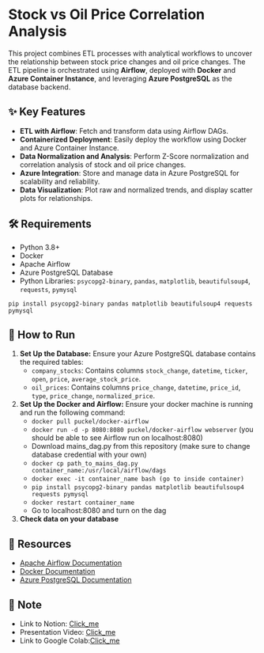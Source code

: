 <h1>Stock vs Oil Price Correlation Analysis</h1>
<p>
  This project combines ETL processes with analytical workflows to uncover the relationship 
  between stock price changes and oil price changes. The ETL pipeline is orchestrated using 
  <strong>Airflow</strong>, deployed with <strong>Docker</strong> and <strong>Azure Container Instance</strong>, and leveraging <strong>Azure PostgreSQL</strong> 
  as the database backend.
</p>

<h2>✨ Key Features</h2>
    <ul>
        <li><strong>ETL with Airflow</strong>: Fetch and transform data using Airflow DAGs.</li>
        <li><strong>Containerized Deployment</strong>: Easily deploy the workflow using Docker and Azure Container Instance.</li>
        <li><strong>Data Normalization and Analysis</strong>: Perform Z-Score normalization and correlation analysis of stock and oil price changes.</li>
        <li><strong>Azure Integration</strong>: Store and manage data in Azure PostgreSQL for scalability and reliability.</li>
        <li><strong>Data Visualization</strong>: Plot raw and normalized trends, and display scatter plots for relationships.</li>
    </ul>

<h2>🛠 Requirements</h2>
    <ul>
        <li>Python 3.8+</li>
        <li>Docker</li>
        <li>Apache Airflow</li>
        <li>Azure PostgreSQL Database</li>
        <li>Python Libraries: <code>psycopg2-binary</code>, <code>pandas</code>, <code>matplotlib</code>, <code>beautifulsoup4</code>, <code>requests</code>, <code>pymysql</code></li>
    </ul>
    <pre><code>pip install psycopg2-binary pandas matplotlib beautifulsoup4 requests pymysql</code></pre>

<h2>🚀 How to Run</h2>
    <ol>
        <li>
            <strong>Set Up the Database:</strong>  
            Ensure your Azure PostgreSQL database contains the required tables:
            <ul>
                <li><code>company_stocks</code>: Contains columns <code>stock_change</code>, <code>datetime</code>, <code>ticker</code>, <code>open</code>, <code>price</code>, <code>average_stock_price</code>.</li>
                <li><code>oil_prices</code>: Contains columns <code>price_change</code>, <code>datetime</code>, <code>price_id</code>, <code>type</code>, <code>price_change</code>, <code>normalized_price</code>.</li>
            </ul>
        </li>
        <li>
          <strong>Set Up the Docker and Airflow:</strong>
          Ensure your docker machine is running and run the following command:
          <ul>
            <li><code>docker pull puckel/docker-airflow</code></li>
            <li><code>docker run -d -p 8080:8080 puckel/docker-airflow webserver</code> (you should be able to see Airflow run on localhost:8080)</li>
            <li>Download mains_dag.py from this repository (make sure to change database credential with your own)</li>
            <li><code>docker cp path_to_mains_dag.py container_name:/usr/local/airflow/dags</code></li>
            <li><code>docker exec -it container_name bash (go to inside container)</code></li>
            <li><code>pip install psycopg2-binary pandas matplotlib beautifulsoup4 requests pymysql</code></li>
            <li><code>docker restart container_name</code></li>
            <li>Go to localhost:8080 and turn on the dag</li>
          </ul>
        </li>
        <li>
          <strong>Check data on your database</strong>
        </li>
    </ol>

<h2>🔗 Resources</h2>
    <ul>
        <li><a href="https://airflow.apache.org/">Apache Airflow Documentation</a></li>
        <li><a href="https://www.docker.com/">Docker Documentation</a></li>
        <li><a href="https://learn.microsoft.com/en-us/azure/postgresql/">Azure PostgreSQL Documentation</a></li>
    </ul>

<h2>📜 Note</h2>
  <ul>
    <li>Link to Notion: <a href="https://www.notion.so/Data-Pipelining-1442890c34e88091bf36f315f63a5946?pvs=4">Click_me</a></li>
    <li>Presentation Video: <a href="https://drive.google.com/drive/folders/1-8X9MAkrhXsZDo1v88JOgb6w2Xy6NyK3?usp=sharing">Click_me</a></li>
    <li>Link to Google Colab:<a href="https://colab.research.google.com/drive/1zjjIyVeKH-xb-9XHfVfcTemJhBRDpNsp?usp=sharing">Click_me</a></li>
  </ul>
